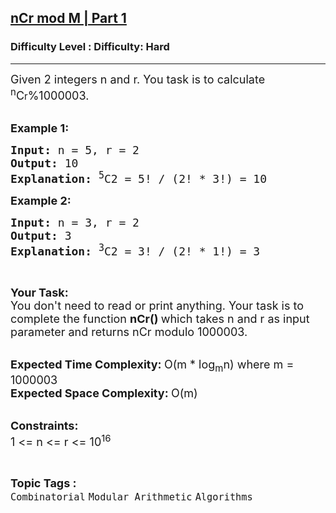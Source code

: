 <h2><a href="https://www.geeksforgeeks.org/problems/ncr-mod-m-part-10038/1?page=7&difficulty=Hard&status=unsolved&sortBy=accuracy">nCr mod M | Part 1</a></h2><h3>Difficulty Level : Difficulty: Hard</h3><hr><div class="problems_problem_content__Xm_eO"><p><span style="font-size:18px">Given 2&nbsp;integers n and r. You task is to calculate <sup>n</sup>C</span><span style="font-size:15px">r</span><span style="font-size:18px">%1000003.</span><br>
&nbsp;</p>

<p><span style="font-size:18px"><strong>Example 1:</strong></span></p>

<pre><strong><span style="font-size:18px">Input: </span></strong><span style="font-size:18px">n = 5, r = 2
<strong>Output: </strong>10
<strong>Explanation: </strong><sup>5</sup>C2 = 5! / (2! * 3!) = 10</span>
</pre>

<p><span style="font-size:18px"><strong>Example 2:</strong></span></p>

<pre><span style="font-size:18px"><strong>Input: </strong>n = 3, r = 2
<strong>Output: </strong>3
<strong>Explanation: </strong><sup>3</sup>C2 = 3! / (2! * 1!) = 3</span>
</pre>

<p>&nbsp;</p>

<p><span style="font-size:18px"><strong>Your Task:</strong><br>
You don't need to read or print anything. Your task is to complete the function&nbsp;<strong>nCr()&nbsp;</strong>which takes n and r as input parameter and returns nCr modulo 1000003.</span><br>
&nbsp;</p>

<p><span style="font-size:18px"><strong>Expected Time Complexity:&nbsp;</strong>O(m&nbsp;* log<sub>m</sub>n) where m = 1000003<br>
<strong>Expected Space Complexity:&nbsp;</strong>O(m)</span><br>
&nbsp;</p>

<p><span style="font-size:18px"><strong>Constraints:</strong><br>
1 &lt;= n &lt;= r &lt;= 10<sup>16</sup></span></p>
</div><br><p><span style=font-size:18px><strong>Topic Tags : </strong><br><code>Combinatorial</code>&nbsp;<code>Modular Arithmetic</code>&nbsp;<code>Algorithms</code>&nbsp;